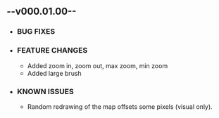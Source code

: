 ## --v000.01.00--
- ### BUG FIXES

- ### FEATURE CHANGES
  - Added zoom in, zoom out, max zoom, min zoom
  - Added large brush

- ### KNOWN ISSUES
  - Random redrawing of the map offsets some pixels (visual only).
